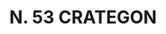 ---
title: "N. 53 CRATEGON"
plant-name: "N. 53"
plant-number: "053"
plant-img1: "/assets/img/plant053_verso.jpg"
plant-img2: "/assets/img/plant053.jpg"
plant-xml: "/assets/xml/plant053.xml"
plant-title: "N. 53 CRATEGON"
plant-taxon-link: ""
plant-taxon-content: ""
layout: single-xml
---